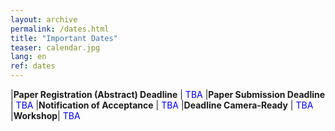 ```yaml
---
layout: archive
permalink: /dates.html
title: "Important Dates"
teaser: calendar.jpg
lang: en
ref: dates
---
```



|**Paper Registration (Abstract) Deadline** | <span style="color:blue">TBA</span>
|**Paper Submission Deadline** | <span style="color:blue">TBA</span>
|**Notification of Acceptance** | <span style="color:blue">TBA</span>
|**Deadline Camera-Ready** | <span style="color:blue">TBA</span>
|**Workshop**| <span style="color:blue">TBA</span>
